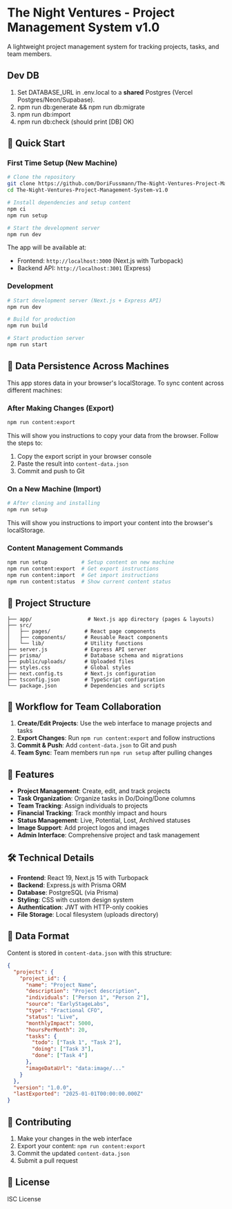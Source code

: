 # The Night Ventures - Project Management System v1.0

A lightweight project management system for tracking projects, tasks, and team members.

## Dev DB

1) Set DATABASE_URL in .env.local to a **shared** Postgres (Vercel Postgres/Neon/Supabase).
2) npm run db:generate && npm run db:migrate
3) npm run db:import
4) npm run db:check  (should print [DB] OK)

## 🚀 Quick Start

### First Time Setup (New Machine)

```bash
# Clone the repository
git clone https://github.com/DoriFussmann/The-Night-Ventures-Project-Management-System-v1.0.git
cd The-Night-Ventures-Project-Management-System-v1.0

# Install dependencies and setup content
npm ci
npm run setup

# Start the development server
npm run dev
```

The app will be available at:
- Frontend: `http://localhost:3000` (Next.js with Turbopack)
- Backend API: `http://localhost:3001` (Express)

### Development

```bash
# Start development server (Next.js + Express API)
npm run dev

# Build for production
npm run build

# Start production server
npm run start
```

## 💾 Data Persistence Across Machines

This app stores data in your browser's localStorage. To sync content across different machines:

### After Making Changes (Export)

```bash
npm run content:export
```

This will show you instructions to copy your data from the browser. Follow the steps to:
1. Copy the export script in your browser console
2. Paste the result into `content-data.json`
3. Commit and push to Git

### On a New Machine (Import)

```bash
# After cloning and installing
npm run setup
```

This will show you instructions to import your content into the browser's localStorage.

### Content Management Commands

```bash
npm run setup           # Setup content on new machine
npm run content:export  # Get export instructions
npm run content:import  # Get import instructions  
npm run content:status  # Show current content status
```

## 📁 Project Structure

```
├── app/                  # Next.js app directory (pages & layouts)
├── src/
│   ├── pages/           # React page components
│   ├── components/      # Reusable React components
│   └── lib/             # Utility functions
├── server.js            # Express API server
├── prisma/              # Database schema and migrations
├── public/uploads/      # Uploaded files
├── styles.css           # Global styles
├── next.config.ts       # Next.js configuration
├── tsconfig.json        # TypeScript configuration
└── package.json         # Dependencies and scripts
```

## 🔄 Workflow for Team Collaboration

1. **Create/Edit Projects**: Use the web interface to manage projects and tasks
2. **Export Changes**: Run `npm run content:export` and follow instructions
3. **Commit & Push**: Add `content-data.json` to Git and push
4. **Team Sync**: Team members run `npm run setup` after pulling changes

## 🎯 Features

- **Project Management**: Create, edit, and track projects
- **Task Organization**: Organize tasks in Do/Doing/Done columns
- **Team Tracking**: Assign individuals to projects
- **Financial Tracking**: Track monthly impact and hours
- **Status Management**: Live, Potential, Lost, Archived statuses
- **Image Support**: Add project logos and images
- **Admin Interface**: Comprehensive project and task management

## 🛠️ Technical Details

- **Frontend**: React 19, Next.js 15 with Turbopack
- **Backend**: Express.js with Prisma ORM
- **Database**: PostgreSQL (via Prisma)
- **Styling**: CSS with custom design system
- **Authentication**: JWT with HTTP-only cookies
- **File Storage**: Local filesystem (uploads directory)

## 📝 Data Format

Content is stored in `content-data.json` with this structure:

```json
{
  "projects": {
    "project_id": {
      "name": "Project Name",
      "description": "Project description",
      "individuals": ["Person 1", "Person 2"],
      "source": "EarlyStageLabs",
      "type": "Fractional CFO",
      "status": "Live",
      "monthlyImpact": 5000,
      "hoursPerMonth": 20,
      "tasks": {
        "todo": ["Task 1", "Task 2"],
        "doing": ["Task 3"],
        "done": ["Task 4"]
      },
      "imageDataUrl": "data:image/..."
    }
  },
  "version": "1.0.0",
  "lastExported": "2025-01-01T00:00:00.000Z"
}
```

## 🤝 Contributing

1. Make your changes in the web interface
2. Export your content: `npm run content:export`
3. Commit the updated `content-data.json`
4. Submit a pull request

## 📄 License

ISC License
